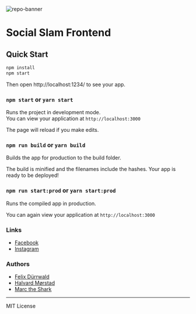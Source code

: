 ![repo-banner](http://social-slam.herokuapp.com/icons/logo.svg)

# Social Slam Frontend

## Quick Start

```bash
npm install
npm start
```

Then open http://localhost:1234/ to see your app. 

### `npm start` or `yarn start`

Runs the project in development mode.  
You can view your application at `http://localhost:3000`

The page will reload if you make edits.

### `npm run build` or `yarn build`

Builds the app for production to the build folder.

The build is minified and the filenames include the hashes.
Your app is ready to be deployed!

### `npm run start:prod` or `yarn start:prod`

Runs the compiled app in production.

You can again view your application at `http://localhost:3000`

### Links

* [Facebook]()
* [Instagram]()

### Authors

* [Felix Dürrwald](https://github.com/mplabs)
* [Halvard Mørstad](https://github.com/halvardssm)
* [Marc the Shark](https://github.com/Tschakabaka)

---

MIT License
